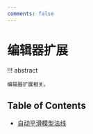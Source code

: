 ```yaml
---
comments: false
---
```


# 编辑器扩展

!!! abstract

    编辑器扩展相关。

## Table of Contents

- [自动平滑模型法线](auto-smooth-model-normals.md)
